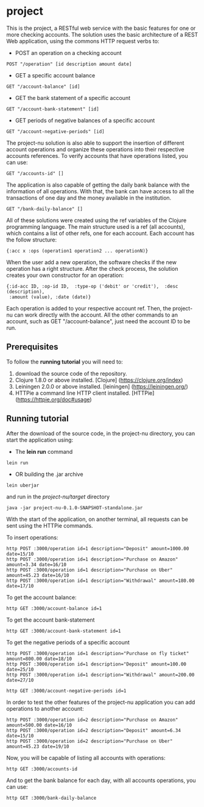 # project

This is the project, a RESTful web service with the basic features for one or more checking accounts. The solution uses the basic architecture of a REST Web application, using the commons HTTP request verbs to:

- POST an operation on a checking account
```
POST "/operation" [id description amount date]
```
- GET a specific account balance
```
GET "/account-balance" [id]
```
- GET the bank statement of a specific account
```
GET "/account-bank-statement" [id]
```
- GET periods of negative balances of a specific account
```
GET "/account-negative-periods" [id]
```
The project-nu solution is also able to support the insertion of different account operations and organize these operations into their respective accounts references. To verify accounts that have operations listed, you can use:

```
GET "/accounts-id" []
```
The application is also capable of getting the daily bank balance with the information of all operations. With that, the bank can have access to all the transactions of one day and the money available in the institution.

```
GET "/bank-daily-balance" []
```

All of these solutions were created using the ref variables of the Clojure programming language. The main structure used is a ref (all accounts), which contains a list of other refs, one for each account. Each account has the follow structure:
```
{:acc x :ops (operation1 operation2 ... operationN)}
```
When the user add a new operation, the software checks if the new operation has a right structure. After the check process, the solution creates your own constructor for an operation:
```
{:id-acc ID, :op-id ID,  :type-op ('debit' or 'credit'),  :desc (description),
 :amount (value), :date (date)}
```
Each operation is added to your respective account ref. Then, the project-nu can work directly with the account. All the other commands to an account, such as GET "/account-balance", just need the account ID to be run. 


## Prerequisites
To follow the **running tutorial** you will need to:
1. download the source code of the repository.
2. Clojure 1.8.0 or above installed. [Clojure] (https://clojure.org/index)
3. Leiningen 2.0.0 or above installed. [leiningen] (https://leiningen.org/)
4. HTTPie a command line HTTP client installed. [HTTPie] (https://httpie.org/doc#usage)

## Running tutorial

After the download of the source code, in the project-nu directory, you can start the application using:

- The **lein run** command
```
lein run
```
- OR building the .jar archive
```
lein uberjar
```
and run in the *project-nu/target* directory

```
java -jar project-nu-0.1.0-SNAPSHOT-standalone.jar
```
With the start of the application, on another terminal, all requests can be sent using the HTTPie commands.

To insert operations:

```
http POST :3000/operation id=1 description="Deposit" amount=1000.00 date=15/10
http POST :3000/operation id=1 description="Purchase on Amazon" amount=3.34 date=16/10
http POST :3000/operation id=1 description="Purchase on Uber" amount=45.23 date=16/10
http POST :3000/operation id=1 description="Withdrawal" amount=180.00 date=17/10
```
To get the account balance:

```
http GET :3000/account-balance id=1
```
To get the account bank-statement

```
http GET :3000/account-bank-statement id=1
```
To get the negative periods of a specific account

```
http POST :3000/operation id=1 description="Purchase on fly ticket" amount=800.00 date=18/10
http POST :3000/operation id=1 description="Deposit" amount=100.00 date=25/10
http POST :3000/operation id=1 description="Withdrawal" amount=200.00 date=27/10

http GET :3000/account-negative-periods id=1
```
In order to test the other features of the project-nu application you can add operations to another account:

```
http POST :3000/operation id=2 description="Purchase on Amazon" amount=500.00 date=16/10
http POST :3000/operation id=2 description="Deposit" amount=6.34 date=15/10
http POST :3000/operation id=2 description="Purchase on Uber" amount=45.23 date=19/10
```
Now, you will be capable of listing all accounts with operations:

```
http GET :3000/accounts-id
```

And to get the bank balance for each day, with all accounts operations, you can use:

```
http GET :3000/bank-daily-balance
```
